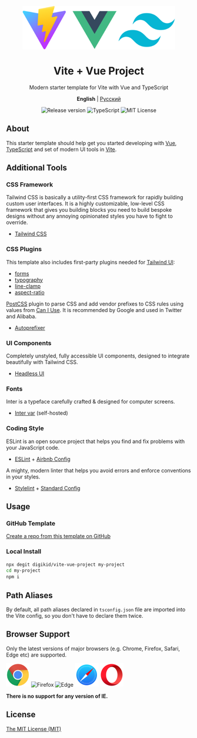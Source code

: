 <div align="center">
  <img alt="Vite + Vue Project" src="https://github.com/digikid/vite-vue-project/raw/main/logo.svg" height="117" />
  <h1>Vite + Vue Project</h1>
  <p>Modern starter template for Vite with Vue and TypeScript</p>
  <p>
    <b>English</b> | <a href="https://github.com/digikid/vite-vue-project/blob/main/README.ru-RU.md">Русский</a></p>
  <img src="https://img.shields.io/github/release/digikid/vite-vue-project.svg?style=flat-square&logo=appveyor" alt="Release version">
  <img src="https://img.shields.io/github/languages/top/digikid/vite-vue-project.svg?style=flat-square&logo=appveyor" alt="TypeScript">
  <img src="https://img.shields.io/github/license/digikid/vite-vue-project.svg?style=flat-square&logo=appveyor" alt="MIT License">
</div>

## About

This starter template should help get you started developing with [Vue](https://vuejs.org/), [TypeScript](https://www.typescriptlang.org/) and set of modern UI tools in [Vite](https://vitejs.dev/).

## Additional Tools

### CSS Framework

Tailwind CSS is basically a utility-first CSS framework for rapidly building custom user interfaces. It is a highly customizable, low-level CSS framework that gives you building blocks you need to build bespoke designs without any annoying opinionated styles you have to fight to override.

- [Tailwind CSS](https://tailwindcss.com/)

### CSS Plugins

This template also includes first-party plugins needed for [Tailwind UI](https://tailwindui.com/):

- [forms](https://github.com/tailwindlabs/tailwindcss-forms)
- [typography](https://github.com/tailwindlabs/tailwindcss-typography)
- [line-clamp](https://github.com/tailwindlabs/tailwindcss-line-clamp)
- [aspect-ratio](https://github.com/tailwindlabs/tailwindcss-aspect-ratio)

[PostCSS](https://github.com/postcss/postcss) plugin to parse CSS and add vendor prefixes to CSS rules using values from [Can I Use](https://caniuse.com/). It is recommended by Google and used in Twitter and Alibaba.

- [Autoprefixer](https://github.com/postcss/autoprefixer)

### UI Components

Completely unstyled, fully accessible UI components, designed to integrate beautifully with Tailwind CSS.

- [Headless UI](https://headlessui.com/)

### Fonts

Inter is a typeface carefully crafted & designed for computer screens.

- [Inter var](https://github.com/rsms/inter) (self-hosted)

### Coding Style

ESLint is an open source project that helps you find and fix problems with your JavaScript code.

- [ESLint](https://eslint.org/) + [Airbnb Config](https://github.com/airbnb/javascript)

A mighty, modern linter that helps you avoid errors and enforce conventions in your styles.

- [Stylelint](https://stylelint.io/) + [Standard Config](https://github.com/stylelint/stylelint-config-standard)

## Usage

### GitHub Template

[Create a repo from this template on GitHub](https://github.com/digikid/vite-vue-project/generate)

### Local Install

```sh
npx degit digikid/vite-vue-project my-project
cd my-project
npm i
```

## Path Aliases

By default, all path aliases declared in `tsconfig.json` file are imported into the Vite config, so you don't have to declare them twice.

## Browser Support

Only the latest versions of major browsers (e.g. Chrome, Firefox, Safari, Edge etc) are supported.

<img src="https://github.com/digikid/vite-vue-project/raw/main/public/images/chrome.svg" width="64" height="64" alt="Chrome"> <img src="https://github.com/digikid/vite-vue-project/raw/main/public/images/firefox.svg" width="64" height="64" alt="Firefox"> <img src="https://github.com/digikid/vite-vue-project/raw/main/public/images/edge.svg" width="64" height="64" alt="Edge"> <img src="https://github.com/digikid/vite-vue-project/raw/main/public/images/safari.svg" width="64" height="64" alt="Safari"> <img src="https://github.com/digikid/vite-vue-project/raw/main/public/images/opera.svg" width="64" height="64" alt="Opera">

**There is no support for any version of IE.**

## License

[The MIT License (MIT)](LICENSE)
